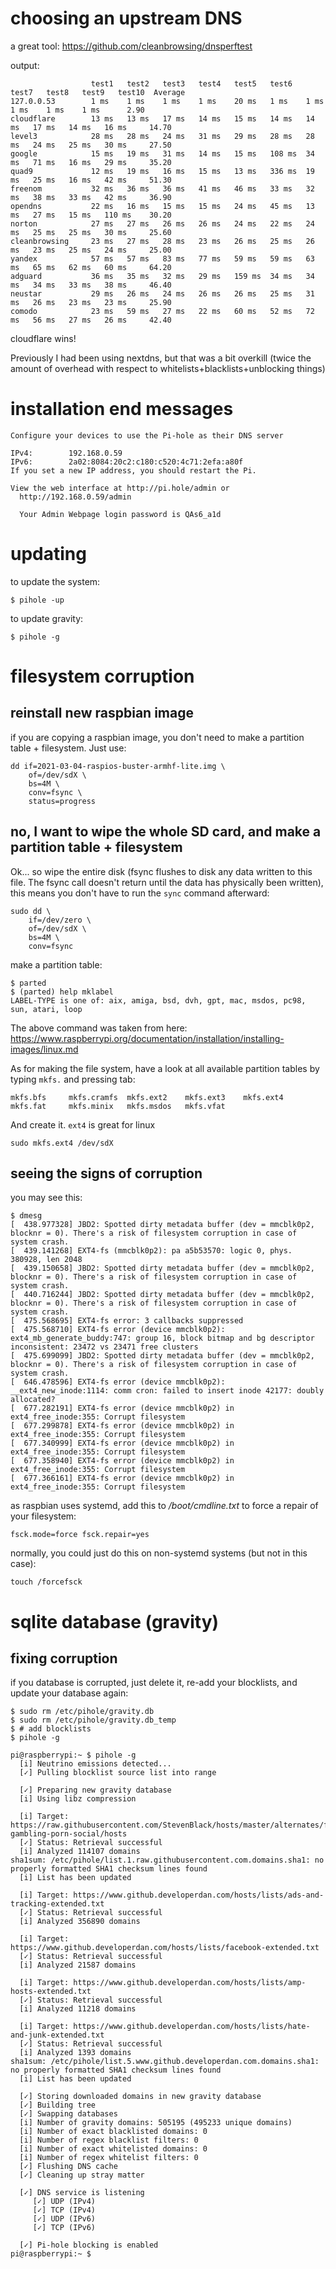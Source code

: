 # choosing an upstream DNS
a great tool: https://github.com/cleanbrowsing/dnsperftest 

output:

					  test1   test2   test3   test4   test5   test6   test7   test8   test9   test10  Average 
	127.0.0.53        1 ms    1 ms    1 ms    1 ms    20 ms   1 ms    1 ms    1 ms    1 ms    1 ms      2.90
	cloudflare        13 ms   13 ms   17 ms   14 ms   15 ms   14 ms   14 ms   17 ms   14 ms   16 ms     14.70
	level3            28 ms   28 ms   24 ms   31 ms   29 ms   28 ms   28 ms   24 ms   25 ms   30 ms     27.50
	google            15 ms   19 ms   31 ms   14 ms   15 ms   108 ms  34 ms   71 ms   16 ms   29 ms     35.20
	quad9             12 ms   19 ms   16 ms   15 ms   13 ms   336 ms  19 ms   25 ms   16 ms   42 ms     51.30
	freenom           32 ms   36 ms   36 ms   41 ms   46 ms   33 ms   32 ms   38 ms   33 ms   42 ms     36.90
	opendns           22 ms   16 ms   15 ms   15 ms   24 ms   45 ms   13 ms   27 ms   15 ms   110 ms    30.20
	norton            27 ms   27 ms   26 ms   26 ms   24 ms   22 ms   24 ms   25 ms   25 ms   30 ms     25.60
	cleanbrowsing     23 ms   27 ms   28 ms   23 ms   26 ms   25 ms   26 ms   23 ms   25 ms   24 ms     25.00
	yandex            57 ms   57 ms   83 ms   77 ms   59 ms   59 ms   63 ms   65 ms   62 ms   60 ms     64.20
	adguard           36 ms   35 ms   32 ms   29 ms   159 ms  34 ms   34 ms   34 ms   33 ms   38 ms     46.40
	neustar           29 ms   26 ms   24 ms   26 ms   26 ms   25 ms   31 ms   26 ms   23 ms   23 ms     25.90
	comodo            23 ms   59 ms   27 ms   22 ms   60 ms   52 ms   72 ms   56 ms   27 ms   26 ms     42.40
	
cloudflare wins!

Previously I had been using nextdns, but that was a bit overkill (twice the amount of overhead with respect to whitelists+blacklists+unblocking things)

# installation end messages

	Configure your devices to use the Pi-hole as their DNS server

	IPv4:        192.168.0.59
	IPv6:        2a02:8084:20c2:c180:c520:4c71:2efa:a80f
	If you set a new IP address, you should restart the Pi.

	View the web interface at http://pi.hole/admin or
	  http://192.168.0.59/admin  

	  Your Admin Webpage login password is QAs6_a1d


# updating
to update the system:

	$ pihole -up

to update gravity:

	$ pihole -g

# filesystem corruption

## reinstall new raspbian image

if you are copying a raspbian image, you don't need to make a partition table + filesystem. Just use:

	dd if=2021-03-04-raspios-buster-armhf-lite.img \
		of=/dev/sdX \
		bs=4M \
		conv=fsync \
		status=progress

## no, I want to wipe the whole SD card, and make a partition table + filesystem

Ok... so wipe the entire disk (fsync  flushes to disk any data written to this file. The fsync call doesn't return until the data has physically been written), this means you don't have to run the `sync` command afterward:
	
	sudo dd \
		if=/dev/zero \
		of=/dev/sdX \
		bs=4M \
		conv=fsync
	
make a partition table:

	$ parted
	$ (parted) help mklabel
	LABEL-TYPE is one of: aix, amiga, bsd, dvh, gpt, mac, msdos, pc98, sun, atari, loop

The above command was taken from here: https://www.raspberrypi.org/documentation/installation/installing-images/linux.md

 As for making the file system, have a look at all available partition tables by typing `mkfs.` and pressing tab:

	mkfs.bfs     mkfs.cramfs  mkfs.ext2    mkfs.ext3    mkfs.ext4    mkfs.fat     mkfs.minix   mkfs.msdos   mkfs.vfat 

And create it. `ext4` is great for linux

	sudo mkfs.ext4 /dev/sdX

## seeing the signs of corruption
you may see this:

	$ dmesg
	[  438.977328] JBD2: Spotted dirty metadata buffer (dev = mmcblk0p2, blocknr = 0). There's a risk of filesystem corruption in case of system crash.
	[  439.141268] EXT4-fs (mmcblk0p2): pa a5b53570: logic 0, phys. 380928, len 2048
	[  439.150658] JBD2: Spotted dirty metadata buffer (dev = mmcblk0p2, blocknr = 0). There's a risk of filesystem corruption in case of system crash.
	[  440.716244] JBD2: Spotted dirty metadata buffer (dev = mmcblk0p2, blocknr = 0). There's a risk of filesystem corruption in case of system crash.
	[  475.568695] EXT4-fs error: 3 callbacks suppressed
	[  475.568710] EXT4-fs error (device mmcblk0p2): ext4_mb_generate_buddy:747: group 16, block bitmap and bg descriptor inconsistent: 23472 vs 23471 free clusters
	[  475.699099] JBD2: Spotted dirty metadata buffer (dev = mmcblk0p2, blocknr = 0). There's a risk of filesystem corruption in case of system crash.
	[  646.478596] EXT4-fs error (device mmcblk0p2): __ext4_new_inode:1114: comm cron: failed to insert inode 42177: doubly allocated?
	[  677.282191] EXT4-fs error (device mmcblk0p2) in ext4_free_inode:355: Corrupt filesystem
	[  677.299878] EXT4-fs error (device mmcblk0p2) in ext4_free_inode:355: Corrupt filesystem
	[  677.340999] EXT4-fs error (device mmcblk0p2) in ext4_free_inode:355: Corrupt filesystem
	[  677.358940] EXT4-fs error (device mmcblk0p2) in ext4_free_inode:355: Corrupt filesystem
	[  677.366161] EXT4-fs error (device mmcblk0p2) in ext4_free_inode:355: Corrupt filesystem

as raspbian uses systemd, add this to _/boot/cmdline.txt_ to force a repair of your filesystem:

	fsck.mode=force fsck.repair=yes

normally, you could just do this on non-systemd systems (but not in this case):

	touch /forcefsck
	
# sqlite database (gravity)
## fixing corruption
if you database is corrupted, just delete it, re-add your blocklists, and update your database again:

	$ sudo rm /etc/pihole/gravity.db
	$ sudo rm /etc/pihole/gravity.db_temp
	$ # add blocklists
	$ pihole -g
	
	pi@raspberrypi:~ $ pihole -g
	  [i] Neutrino emissions detected...
	  [✓] Pulling blocklist source list into range

	  [✓] Preparing new gravity database
	  [i] Using libz compression

	  [i] Target: https://raw.githubusercontent.com/StevenBlack/hosts/master/alternates/fakenews-gambling-porn-social/hosts
	  [✓] Status: Retrieval successful
	  [i] Analyzed 114107 domains
	sha1sum: /etc/pihole/list.1.raw.githubusercontent.com.domains.sha1: no properly formatted SHA1 checksum lines found
	  [i] List has been updated

	  [i] Target: https://www.github.developerdan.com/hosts/lists/ads-and-tracking-extended.txt
	  [✓] Status: Retrieval successful
	  [i] Analyzed 356890 domains

	  [i] Target: https://www.github.developerdan.com/hosts/lists/facebook-extended.txt
	  [✓] Status: Retrieval successful
	  [i] Analyzed 21587 domains

	  [i] Target: https://www.github.developerdan.com/hosts/lists/amp-hosts-extended.txt
	  [✓] Status: Retrieval successful
	  [i] Analyzed 11218 domains

	  [i] Target: https://www.github.developerdan.com/hosts/lists/hate-and-junk-extended.txt
	  [✓] Status: Retrieval successful
	  [i] Analyzed 1393 domains
	sha1sum: /etc/pihole/list.5.www.github.developerdan.com.domains.sha1: no properly formatted SHA1 checksum lines found
	  [i] List has been updated

	  [✓] Storing downloaded domains in new gravity database
	  [✓] Building tree
	  [✓] Swapping databases
	  [i] Number of gravity domains: 505195 (495233 unique domains)
	  [i] Number of exact blacklisted domains: 0
	  [i] Number of regex blacklist filters: 0
	  [i] Number of exact whitelisted domains: 0
	  [i] Number of regex whitelist filters: 0
	  [✓] Flushing DNS cache
	  [✓] Cleaning up stray matter

	  [✓] DNS service is listening
		 [✓] UDP (IPv4)
		 [✓] TCP (IPv4)
		 [✓] UDP (IPv6)
		 [✓] TCP (IPv6)

	  [✓] Pi-hole blocking is enabled
	pi@raspberrypi:~ $ 
	
